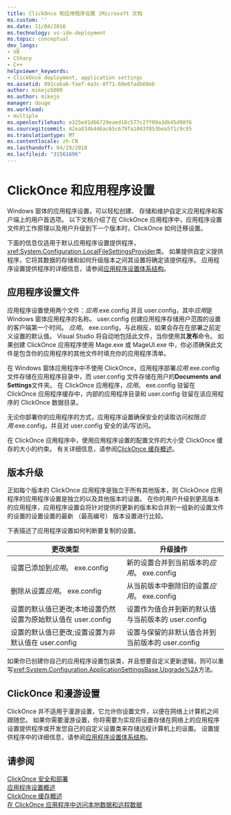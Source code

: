 ```yaml
---
title: ClickOnce 和应用程序设置 |Microsoft 文档
ms.custom: ''
ms.date: 11/04/2016
ms.technology: vs-ide-deployment
ms.topic: conceptual
dev_langs:
- VB
- CSharp
- C++
helpviewer_keywords:
- ClickOnce deployment, application settings
ms.assetid: 891caba6-faef-4a3c-8f71-60e6fadb60eb
author: mikejo5000
ms.author: mikejo
manager: douge
ms.workload:
- multiple
ms.openlocfilehash: e325ed1d66729eaed18c577c27f09a3db45d98f6
ms.sourcegitcommit: 42ea834b446ac65c679fa1043f853bea5f1c9c95
ms.translationtype: MT
ms.contentlocale: zh-CN
ms.lasthandoff: 04/19/2018
ms.locfileid: "31561696"
---
```

# <a name="clickonce-and-application-settings"></a>ClickOnce 和应用程序设置
Windows 窗体的应用程序设置，可以轻松创建、 存储和维护自定义应用程序和客户端上的用户首选项。 以下文档介绍了在 ClickOnce 应用程序中，应用程序设置文件的工作原理以及用户升级到下一个版本时，ClickOnce 如何迁移设置。  
  
 下面的信息仅适用于默认应用程序设置提供程序，<xref:System.Configuration.LocalFileSettingsProvider>类。 如果提供自定义提供程序，它将其数据的存储和如何升级版本之间其设置将确定该提供程序。 应用程序设置提供程序的详细信息，请参阅[应用程序设置体系结构](/dotnet/framework/winforms/advanced/application-settings-architecture)。  
  
## <a name="application-settings-files"></a>应用程序设置文件  
 应用程序设置使用两个文件：*应用*.exe.config 并且 user.config，其中*应用*是 Windows 窗体应用程序的名称。 user.config 创建应用程序存储用户范围的设置的客户端第一个时间。 *应用*。 exe.config，与此相反，如果会存在在部署之前定义设置的默认值。 Visual Studio 将自动地包括此文件，当你使用其**发布**命令。 如果创建 ClickOnce 应用程序使用 Mage.exe 或 MageUI.exe 中，你必须确保此文件是包含你的应用程序的其他文件时填充你的应用程序清单。  
  
 在 Windows 窗体应用程序中不使用 ClickOnce，应用程序部署*应用*.exe.config 文件存储在应用程序目录中，而 user.config 文件存储在用户的**Documents and Settings**文件夹。 在 ClickOnce 应用程序，*应用*。 exe.config 驻留在 ClickOnce 应用程序缓存中，内部的应用程序目录和 user.config 驻留在该应用程序的 ClickOnce 数据目录。  
  
 无论你部署你的应用程序的方式，应用程序设置确保安全的读取访问权限*应用*.exe.config，并且对 user.config 安全的读/写访问。  
  
 在 ClickOnce 应用程序中，使用应用程序设置的配置文件的大小受 ClickOnce 缓存的大小的约束。 有关详细信息，请参阅[ClickOnce 缓存概述](../deployment/clickonce-cache-overview.md)。  
  
## <a name="version-upgrades"></a>版本升级  
 正如每个版本的 ClickOnce 应用程序是独立于所有其他版本，则 ClickOnce 应用程序的应用程序设置是独立的以及其他版本的设置。 在你的用户升级到更高版本的应用程序，应用程序设置会将针对提供的更新的版本和合并到一组新的设置文件的设置的设置设置的最新 （最高编号） 版本设置进行比较。  
  
 下表描述了应用程序设置如何判断要复制的设置。  
  
|更改类型|升级操作|  
|--------------------|--------------------|  
|设置已添加到*应用*。 exe.config|新的设置合并到当前版本的*应用*。 exe.config|  
|删除从设置*应用*。 exe.config|从当前版本中删除旧的设置*应用*。 exe.config|  
|设置的默认值已更改;本地设置仍然设置为原始默认值在 user.config|设置作为值合并到新的默认值与当前版本的 user.config|  
|设置的默认值已更改;设置设置为非默认值在 user.config|设置与保留的非默认值合并到当前版本的 user.config|  
  
 如果你已创建你自己的应用程序设置包装类，并且想要自定义更新逻辑，则可以重写<xref:System.Configuration.ApplicationSettingsBase.Upgrade%2A>方法。  
  
## <a name="clickonce-and-roaming-settings"></a>ClickOnce 和漫游设置  
 ClickOnce 并不适用于漫游设置，它允许你设置文件，以便在网络上计算机之间跟随您。 如果你需要漫游设置，你将需要为实现将设置存储在网络上的应用程序设置提供程序或开发您自己的自定义设置类来存储远程计算机上的设置。 设置提供程序中的详细信息，请参阅[应用程序设置体系结构](/dotnet/framework/winforms/advanced/application-settings-architecture)。  
  
## <a name="see-also"></a>请参阅  
 [ClickOnce 安全和部署](../deployment/clickonce-security-and-deployment.md)   
 [应用程序设置概述](/dotnet/framework/winforms/advanced/application-settings-overview)   
 [ClickOnce 缓存概述](../deployment/clickonce-cache-overview.md)   
 [在 ClickOnce 应用程序中访问本地数据和远程数据](../deployment/accessing-local-and-remote-data-in-clickonce-applications.md)